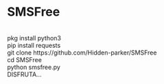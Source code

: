 # SMSFree
<br>
pkg install python3<br>
pip install requests<br>
git clone https://github.com/Hidden-parker/SMSFree <br>
cd SMSFree <br>
python smsfree.py<br>
DISFRUTA...

